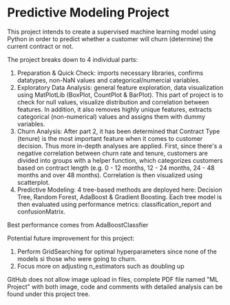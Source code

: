 # Predictive Modeling Project
This project intends to create a supervised machine learning model using Python in order to predict whether a customer will churn (determine) the current contract or not. 

The project breaks down to 4 individual parts:

1. Preparation & Quick Check: imports necessary libraries, confirms datatypes, non-NaN values and categorical/numercial variables.
2. Exploratory Data Analysis: general feature exploration, data visualization using MatPlotLib (BoxPlot, CountPlot & BarPlot). This part of project is to check for null values, visualize distribution and correlation between features. In addition, it also removes highly unique features, extracts categorical (non-numerical) values and assigns them with dummy variables. 
3. Churn Analysis: After part 2, it has been determined that Contract Type (tenure) is the most important feature when it comes to customer decision. Thus more in-depth analyses are applied. First, since there's a negative correlation between churn rate and tenure, customers are divided into groups with a helper function, which categorizes customers based on contract length (e.g. 0 - 12 months, 12 - 24 months, 24 - 48 months and over 48 months). Correlation is then visualized using scatterplot.
4. Predictive Modeling: 4 tree-based methods are deployed here: Decision Tree, Random Forest, AdaBoost & Gradient Boosting. Each tree model is then evaluated using performance metrics: classification_report and confusionMatrix.

Best performance comes from AdaBoostClassfier

Potential future improvement for this project:
1. Perform GridSearching for optimal hyperparameters since none of the models si
those who were going to churn.
2. Focus more on adjusting n_estimators such as doubling up

GitHub does not allow image upload in files, complete PDF file named "ML Project" with both image, code and comments with detailed analysis can be found under this project tree.
